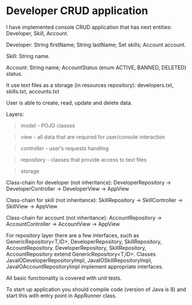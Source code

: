 # **Developer CRUD application**

I have implemented console CRUD application that has next entities:
Developer,
Skill,
Account.

Developer:
String firstName;
String lastName;
Set<Skill> skills;
Account account.

Skill:
String name.

Account:
String name;
AccountStatus (enum ACTIVE, BANNED, DELETED) status.

It use text files as a storage (in resources repository):
developers.txt, skills.txt, accounts.txt

User is able to create, read, update and delete data.

Layers:
>model - POJO classes

>view - all data that are required for user/console interaction

>controller - user’s requests handling

>repository - classes that provide access to text files

>storage

Class-chain for developer (not inheritance):
DeveloperRepository -> DeveloperController -> DeveloperView -> AppView

Class-chain for skill (not inheritance):
SkillRepository -> SkillController -> SkillView -> AppView

Class-chain for account (not inheritance):
AccountRepository -> AccountController -> AccountView -> AppView

For repository layer there are a few interfaces, such as 
GenericRepository<T,ID>, DeveloperRepository, SkillRepository, AccountRepository.
DeveloperRepository, SkillRepository, AccountRepository extend GenericRepository<T,ID>.
Classes JavaIODeveloperRepositoryImpl, JavaIOSkillRepositoryImpl, JavaIOAccountRepositoryImpl 
implement appropriate interfaces.

All basic functionality is covered with unit tests.

To start up application you should compile code (version of Java is 8) and start this with 
entry point in AppRunner class.
